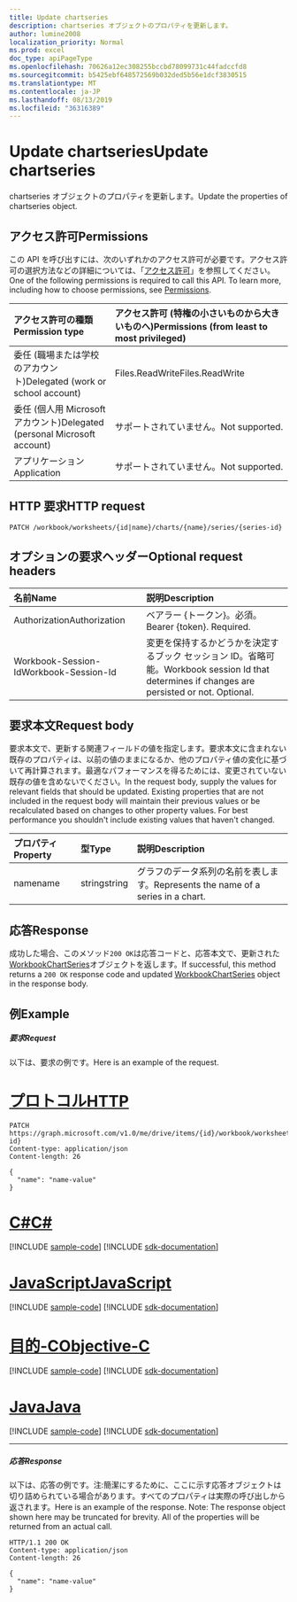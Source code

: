 ```yaml
---
title: Update chartseries
description: chartseries オブジェクトのプロパティを更新します。
author: lumine2008
localization_priority: Normal
ms.prod: excel
doc_type: apiPageType
ms.openlocfilehash: 70626a12ec308255bccbd78099731c44fadccfd8
ms.sourcegitcommit: b5425ebf648572569b032ded5b56e1dcf3830515
ms.translationtype: MT
ms.contentlocale: ja-JP
ms.lasthandoff: 08/13/2019
ms.locfileid: "36316389"
---
```

# <a name="update-chartseries"></a><span data-ttu-id="777be-103">Update chartseries</span><span class="sxs-lookup"><span data-stu-id="777be-103">Update chartseries</span></span>

<span data-ttu-id="777be-104">chartseries オブジェクトのプロパティを更新します。</span><span class="sxs-lookup"><span data-stu-id="777be-104">Update the properties of chartseries object.</span></span>
## <a name="permissions"></a><span data-ttu-id="777be-105">アクセス許可</span><span class="sxs-lookup"><span data-stu-id="777be-105">Permissions</span></span>
<span data-ttu-id="777be-p101">この API を呼び出すには、次のいずれかのアクセス許可が必要です。アクセス許可の選択方法などの詳細については、「[アクセス許可](/graph/permissions-reference)」を参照してください。</span><span class="sxs-lookup"><span data-stu-id="777be-p101">One of the following permissions is required to call this API. To learn more, including how to choose permissions, see [Permissions](/graph/permissions-reference).</span></span>

|<span data-ttu-id="777be-108">アクセス許可の種類</span><span class="sxs-lookup"><span data-stu-id="777be-108">Permission type</span></span>      | <span data-ttu-id="777be-109">アクセス許可 (特権の小さいものから大きいものへ)</span><span class="sxs-lookup"><span data-stu-id="777be-109">Permissions (from least to most privileged)</span></span>              |
|:--------------------|:---------------------------------------------------------|
|<span data-ttu-id="777be-110">委任 (職場または学校のアカウント)</span><span class="sxs-lookup"><span data-stu-id="777be-110">Delegated (work or school account)</span></span> | <span data-ttu-id="777be-111">Files.ReadWrite</span><span class="sxs-lookup"><span data-stu-id="777be-111">Files.ReadWrite</span></span>    |
|<span data-ttu-id="777be-112">委任 (個人用 Microsoft アカウント)</span><span class="sxs-lookup"><span data-stu-id="777be-112">Delegated (personal Microsoft account)</span></span> | <span data-ttu-id="777be-113">サポートされていません。</span><span class="sxs-lookup"><span data-stu-id="777be-113">Not supported.</span></span>    |
|<span data-ttu-id="777be-114">アプリケーション</span><span class="sxs-lookup"><span data-stu-id="777be-114">Application</span></span> | <span data-ttu-id="777be-115">サポートされていません。</span><span class="sxs-lookup"><span data-stu-id="777be-115">Not supported.</span></span> |

## <a name="http-request"></a><span data-ttu-id="777be-116">HTTP 要求</span><span class="sxs-lookup"><span data-stu-id="777be-116">HTTP request</span></span>
<!-- { "blockType": "ignored" } -->
```http
PATCH /workbook/worksheets/{id|name}/charts/{name}/series/{series-id}
```
## <a name="optional-request-headers"></a><span data-ttu-id="777be-117">オプションの要求ヘッダー</span><span class="sxs-lookup"><span data-stu-id="777be-117">Optional request headers</span></span>
| <span data-ttu-id="777be-118">名前</span><span class="sxs-lookup"><span data-stu-id="777be-118">Name</span></span>       | <span data-ttu-id="777be-119">説明</span><span class="sxs-lookup"><span data-stu-id="777be-119">Description</span></span>|
|:-----------|:-----------|
| <span data-ttu-id="777be-120">Authorization</span><span class="sxs-lookup"><span data-stu-id="777be-120">Authorization</span></span>  | <span data-ttu-id="777be-p102">ベアラー {トークン}。必須。</span><span class="sxs-lookup"><span data-stu-id="777be-p102">Bearer {token}. Required.</span></span> |
| <span data-ttu-id="777be-123">Workbook-Session-Id</span><span class="sxs-lookup"><span data-stu-id="777be-123">Workbook-Session-Id</span></span>  | <span data-ttu-id="777be-p103">変更を保持するかどうかを決定するブック セッション ID。省略可能。</span><span class="sxs-lookup"><span data-stu-id="777be-p103">Workbook session Id that determines if changes are persisted or not. Optional.</span></span>|

## <a name="request-body"></a><span data-ttu-id="777be-126">要求本文</span><span class="sxs-lookup"><span data-stu-id="777be-126">Request body</span></span>
<span data-ttu-id="777be-p104">要求本文で、更新する関連フィールドの値を指定します。要求本文に含まれない既存のプロパティは、以前の値のままになるか、他のプロパティ値の変化に基づいて再計算されます。最適なパフォーマンスを得るためには、変更されていない既存の値を含めないでください。</span><span class="sxs-lookup"><span data-stu-id="777be-p104">In the request body, supply the values for relevant fields that should be updated. Existing properties that are not included in the request body will maintain their previous values or be recalculated based on changes to other property values. For best performance you shouldn't include existing values that haven't changed.</span></span>

| <span data-ttu-id="777be-130">プロパティ</span><span class="sxs-lookup"><span data-stu-id="777be-130">Property</span></span>     | <span data-ttu-id="777be-131">型</span><span class="sxs-lookup"><span data-stu-id="777be-131">Type</span></span>   |<span data-ttu-id="777be-132">説明</span><span class="sxs-lookup"><span data-stu-id="777be-132">Description</span></span>|
|:---------------|:--------|:----------|
|<span data-ttu-id="777be-133">name</span><span class="sxs-lookup"><span data-stu-id="777be-133">name</span></span>|<span data-ttu-id="777be-134">string</span><span class="sxs-lookup"><span data-stu-id="777be-134">string</span></span>|<span data-ttu-id="777be-135">グラフのデータ系列の名前を表します。</span><span class="sxs-lookup"><span data-stu-id="777be-135">Represents the name of a series in a chart.</span></span>|

## <a name="response"></a><span data-ttu-id="777be-136">応答</span><span class="sxs-lookup"><span data-stu-id="777be-136">Response</span></span>

<span data-ttu-id="777be-137">成功した場合、このメソッド`200 OK`は応答コードと、応答本文で、更新された[WorkbookChartSeries](../resources/chartseries.md)オブジェクトを返します。</span><span class="sxs-lookup"><span data-stu-id="777be-137">If successful, this method returns a `200 OK` response code and updated [WorkbookChartSeries](../resources/chartseries.md) object in the response body.</span></span>
## <a name="example"></a><span data-ttu-id="777be-138">例</span><span class="sxs-lookup"><span data-stu-id="777be-138">Example</span></span>
##### <a name="request"></a><span data-ttu-id="777be-139">要求</span><span class="sxs-lookup"><span data-stu-id="777be-139">Request</span></span>
<span data-ttu-id="777be-140">以下は、要求の例です。</span><span class="sxs-lookup"><span data-stu-id="777be-140">Here is an example of the request.</span></span>

# <a name="httptabhttp"></a>[<span data-ttu-id="777be-141">プロトコル</span><span class="sxs-lookup"><span data-stu-id="777be-141">HTTP</span></span>](#tab/http)
<!-- {
  "blockType": "request",
  "name": "update_chartseries"
}-->
```http
PATCH https://graph.microsoft.com/v1.0/me/drive/items/{id}/workbook/worksheets/{id|name}/charts/{name}/series/{series-id}
Content-type: application/json
Content-length: 26

{
  "name": "name-value"
}
```
# <a name="ctabcsharp"></a>[<span data-ttu-id="777be-142">C#</span><span class="sxs-lookup"><span data-stu-id="777be-142">C#</span></span>](#tab/csharp)
[!INCLUDE [sample-code](../includes/snippets/csharp/update-chartseries-csharp-snippets.md)]
[!INCLUDE [sdk-documentation](../includes/snippets/snippets-sdk-documentation-link.md)]

# <a name="javascripttabjavascript"></a>[<span data-ttu-id="777be-143">JavaScript</span><span class="sxs-lookup"><span data-stu-id="777be-143">JavaScript</span></span>](#tab/javascript)
[!INCLUDE [sample-code](../includes/snippets/javascript/update-chartseries-javascript-snippets.md)]
[!INCLUDE [sdk-documentation](../includes/snippets/snippets-sdk-documentation-link.md)]

# <a name="objective-ctabobjc"></a>[<span data-ttu-id="777be-144">目的-C</span><span class="sxs-lookup"><span data-stu-id="777be-144">Objective-C</span></span>](#tab/objc)
[!INCLUDE [sample-code](../includes/snippets/objc/update-chartseries-objc-snippets.md)]
[!INCLUDE [sdk-documentation](../includes/snippets/snippets-sdk-documentation-link.md)]

# <a name="javatabjava"></a>[<span data-ttu-id="777be-145">Java</span><span class="sxs-lookup"><span data-stu-id="777be-145">Java</span></span>](#tab/java)
[!INCLUDE [sample-code](../includes/snippets/java/update-chartseries-java-snippets.md)]
[!INCLUDE [sdk-documentation](../includes/snippets/snippets-sdk-documentation-link.md)]

---

##### <a name="response"></a><span data-ttu-id="777be-146">応答</span><span class="sxs-lookup"><span data-stu-id="777be-146">Response</span></span>
<span data-ttu-id="777be-p105">以下は、応答の例です。注:簡潔にするために、ここに示す応答オブジェクトは切り詰められている場合があります。すべてのプロパティは実際の呼び出しから返されます。</span><span class="sxs-lookup"><span data-stu-id="777be-p105">Here is an example of the response. Note: The response object shown here may be truncated for brevity. All of the properties will be returned from an actual call.</span></span>
<!-- {
  "blockType": "response",
  "truncated": true,
  "@odata.type": "microsoft.graph.workbookChartSeries"
} -->
```http
HTTP/1.1 200 OK
Content-type: application/json
Content-length: 26

{
  "name": "name-value"
}
```

<!-- uuid: 8fcb5dbc-d5aa-4681-8e31-b001d5168d79
2015-10-25 14:57:30 UTC -->
<!-- {
  "type": "#page.annotation",
  "description": "Update chartseries",
  "keywords": "",
  "section": "documentation",
  "tocPath": "",
  "suppressions": [
  ]
}-->
